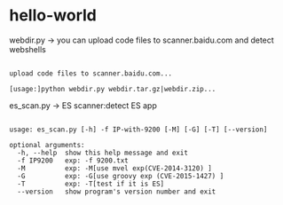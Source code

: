 # hello-world
webdir.py -> you can upload code files to scanner.baidu.com and detect webshells  <br />
<pre><code>
upload code files to scanner.baidu.com...

[usage:]python webdir.py webdir.tar.gz|webdir.zip...
</code></pre>
es_scan.py -> ES scanner:detect ES app  <br />

<pre><code>
usage: es_scan.py [-h] -f IP-with-9200 [-M] [-G] [-T] [--version]

optional arguments:
  -h, --help  show this help message and exit
  -f IP9200   exp: -f 9200.txt
  -M          exp: -M[use mvel exp(CVE-2014-3120) ]
  -G          exp: -G[use groovy exp (CVE-2015-1427) ]
  -T          exp: -T[test if it is ES]
  --version   show program's version number and exit
</code></pre>
